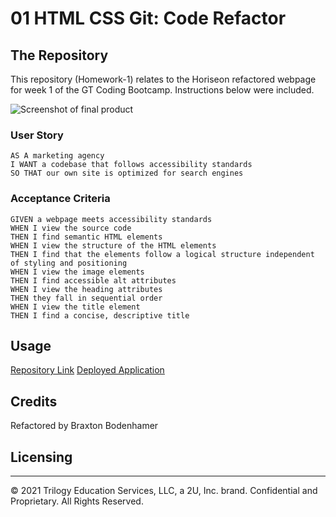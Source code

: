 # 01 HTML CSS Git: Code Refactor

## The Repository

This repository (Homework-1) relates to the Horiseon refactored webpage for week 1 of the GT Coding Bootcamp. Instructions below were included.

![Screenshot of final product](.assets/images/screenshot.png)

### User Story

```
AS A marketing agency
I WANT a codebase that follows accessibility standards
SO THAT our own site is optimized for search engines
```

### Acceptance Criteria

```
GIVEN a webpage meets accessibility standards
WHEN I view the source code
THEN I find semantic HTML elements
WHEN I view the structure of the HTML elements
THEN I find that the elements follow a logical structure independent of styling and positioning
WHEN I view the image elements
THEN I find accessible alt attributes
WHEN I view the heading attributes
THEN they fall in sequential order
WHEN I view the title element
THEN I find a concise, descriptive title
```

## Usage

[Repository Link](https://)
[Deployed Application](https://)


## Credits

Refactored by Braxton Bodenhamer

## Licensing

- - -
© 2021 Trilogy Education Services, LLC, a 2U, Inc. brand. Confidential and Proprietary. All Rights Reserved.
